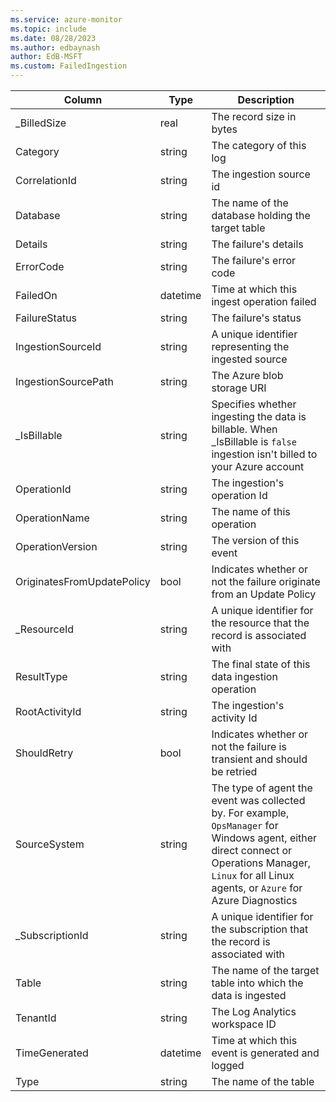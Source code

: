 ```yaml
---
ms.service: azure-monitor
ms.topic: include
ms.date: 08/28/2023
ms.author: edbaynash
author: EdB-MSFT
ms.custom: FailedIngestion
---
```



| Column | Type | Description |
|---|---|---|
| _BilledSize | real | The record size in bytes |
| Category | string | The category of this log |
| CorrelationId | string | The ingestion source id |
| Database | string | The name of the database holding the target table |
| Details | string | The failure's details |
| ErrorCode | string | The failure's error code |
| FailedOn | datetime | Time at which this ingest operation failed |
| FailureStatus | string | The failure's status |
| IngestionSourceId | string | A unique identifier representing the ingested source |
| IngestionSourcePath | string | The Azure blob storage URI |
| _IsBillable | string | Specifies whether ingesting the data is billable. When _IsBillable is `false` ingestion isn't billed to your Azure account |
| OperationId | string | The ingestion's operation Id |
| OperationName | string | The name of this operation |
| OperationVersion | string | The version of this event |
| OriginatesFromUpdatePolicy | bool | Indicates whether or not the failure originate from an Update Policy |
| _ResourceId | string | A unique identifier for the resource that the record is associated with |
| ResultType | string | The final state of this data ingestion operation |
| RootActivityId | string | The ingestion's activity Id |
| ShouldRetry | bool | Indicates whether or not the failure is transient and should be retried |
| SourceSystem | string | The type of agent the event was collected by. For example, `OpsManager` for Windows agent, either direct connect or Operations Manager, `Linux` for all Linux agents, or `Azure` for Azure Diagnostics |
| _SubscriptionId | string | A unique identifier for the subscription that the record is associated with |
| Table | string | The name of the target table into which the data is ingested |
| TenantId | string | The Log Analytics workspace ID |
| TimeGenerated | datetime | Time at which this event is generated and logged |
| Type | string | The name of the table |
